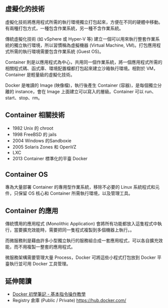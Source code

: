 ## 虛擬化的技術

虛擬化技術將應用程式所需的執行環境獨立打包起來，方便在不同的硬體中移動。
有兩種打包方式，一種包含作業系統，另一種不含作業系統。

傳統虛擬化技術 (如 vSphere 或 Hyper-V 等) 建立一個可以用來執行整套作業系統的獨立執行環境，所以習慣稱為虛擬機器 (Virtual Machine, VM)。打包應用程式所需的執行環境需要包含作業系統 (Guest OS)。

Container 則是以應用程式為中心，共用同一個作業系統，將一個應用程式所需的相關程式碼、函式庫、環境配置檔都打包起來建立沙箱執行環境。相對於 VM，Container 是輕量級的虛擬化技術。


Docker 是唯讀的 Image (映像檔)，執行後產生 Container (容器)，是每個獨立分離的 instance，會在 Image 上面建立可以寫入的層級。Container 可以 run、start、stop、rm。

## Container 相關技術

* 1982 Unix 的 chroot
* 1998 FreeBSD 的 jails
* 2004 Windows 的Sandboxie
* 2005 Solaris Zones 和 OpenVZ
* LXC
* 2013 Container 標準化的平臺 Docker

## Container OS
專為大量部署 Container 的專用型作業系統，移除不必要的 Linux 系統程式和元件，只保留 OS 核心和 Container 所需執行環境，以及管理工具。

## Container 的應用

傳統慣用的應用程式 (Monolithic Application) 會將所有功能都放入這隻程式中執行，當要擴充效能時，需要把同一隻程式複製到多個機器上執行。。

而微服務則是藉由許多小型獨立執行的服務組合成一套應用程式，可以各自擴充效能，而不用複製一整套的應用程式。

微服務架構需要管理大量 Process，Docker 可將這些小程式打包放到 Docker 平臺執行並可用 Docker 工具管理。

## 延伸閱讀
* [Docker 初學筆記 - 基本指令操作教學](https://blog.longwin.com.tw/2017/01/docker-learn-initial-command-cheat-sheet-2017/)
* Registry 倉庫 (Public / Private) https://hub.docker.com/

